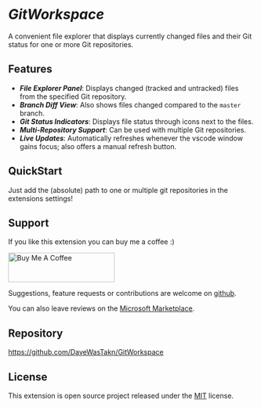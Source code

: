 # _GitWorkspace_

A convenient file explorer that displays currently changed files and their Git status for one or more Git repositories.

## Features
- **_File Explorer Panel_**: Displays changed (tracked and untracked) files from the specified Git repository.
- **_Branch Diff View_**: Also shows files changed compared to the `master` branch.
- **_Git Status Indicators_**: Displays file status through icons next to the files.
- **_Multi-Repository Support_**: Can be used with multiple Git repositories.
- **_Live Updates_**: Automatically refreshes whenever the vscode window gains focus; also offers a manual refresh
  button.

## QuickStart
Just add the (absolute) path to one or multiple git repositories in the extensions settings!

## Support
If you like this extension you can buy me a coffee :)

<a href="https://www.buymeacoffee.com/daveWasTakn" target="_blank">
  <img src="https://cdn.buymeacoffee.com/buttons/v2/default-yellow.png" alt="Buy Me A Coffee" width="217" height="60">
</a>

Suggestions, feature requests or contributions are welcome on [github](https://github.com/DaveWasTakn/GitWorkspace).

You can also leave reviews on the [Microsoft Marketplace](https://marketplace.visualstudio.com/items?itemName=daveWasTaken.gitworkspace).

## Repository
https://github.com/DaveWasTakn/GitWorkspace

## License
This extension is open source project released under the [MIT](LICENSE.txt) license.
